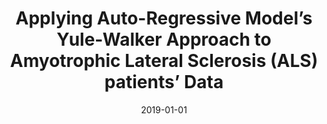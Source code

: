 ---
title: "Applying Auto-Regressive Model’s Yule-Walker Approach to Amyotrophic Lateral Sclerosis (ALS) patients’ Data"
collection: publications
authors: "Mridu Sahu, Saumya Vishwal, Srungaram Usha Srivalli, Naresh Kumar Nagwani, Shrish Verma, and **Sneha Shukla**"
date: 2019-01-01
venue: "Current Medical Imaging"
paperurl: "https://doi.org/10.2174/1573405614666180322143503"
---